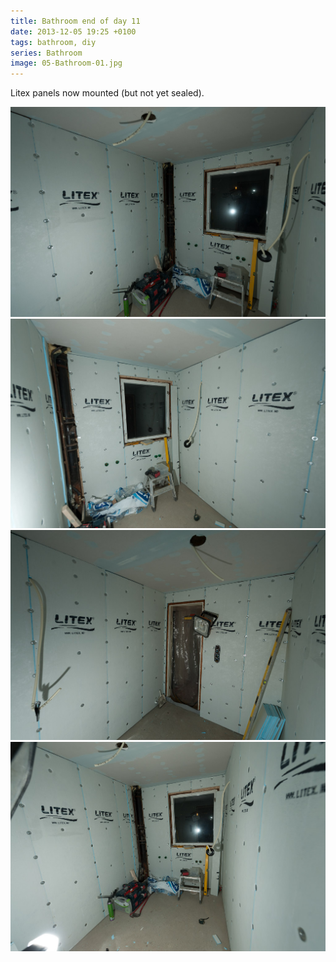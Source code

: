 ```yaml
---
title: Bathroom end of day 11
date: 2013-12-05 19:25 +0100
tags: bathroom, diy
series: Bathroom
image: 05-Bathroom-01.jpg
---
```


Litex panels now mounted (but not yet sealed).

![Bathroom](05-Bathroom-01.jpg 'Bathroom')
![Bathroom](05-Bathroom-02.jpg 'Bathroom')
![Bathroom](05-Bathroom-03.jpg 'Bathroom')
![Bathroom](05-Bathroom-04.jpg 'Bathroom')
